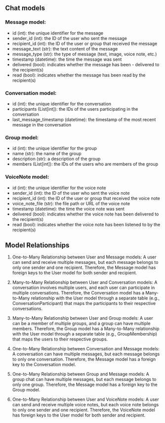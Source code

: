 ## Chat models

### Message model:

- id (int): the unique identifier for the message
- sender_id (int): the ID of the user who sent the message
- recipient_id (int): the ID of the user or group that received the message
- message_text (str): the text content of the message
- message_type (str): the type of message (text, image, voice note, etc.)
- timestamp (datetime): the time the message was sent
- delivered (bool): indicates whether the message has been - delivered to the recipient(s)
- read (bool): indicates whether the message has been read by the recipient(s)

### Conversation model:

- id (int): the unique identifier for the conversation
- participants (List[int]): the IDs of the users participating in the conversation
- last_message_timestamp (datetime): the timestamp of the most recent message in the conversation

### Group model:

- id (int): the unique identifier for the group
- name (str): the name of the group
- description (str): a description of the group
- members (List[int]): the IDs of the users who are members of the group

### VoiceNote model:

- id (int): the unique identifier for the voice note
- sender_id (int): the ID of the user who sent the voice note
- recipient_id (int): the ID of the user or group that received the voice note
- voice_note_file (str): the file path or URL of the voice note
- timestamp (datetime): the time the voice note was sent
- delivered (bool): indicates whether the voice note has been delivered to the recipient(s)
- read (bool): indicates whether the voice note has been listened to by the recipient(s)

## Model Relationships
1. One-to-Many Relationship between User and Message models: A user can send and receive multiple messages, but each message belongs to only one sender and one recipient. Therefore, the Message model has foreign keys to the User model for both sender and recipient.

2. Many-to-Many Relationship between User and Conversation models: A conversation involves multiple users, and each user can participate in multiple conversations. Therefore, the Conversation model has a Many-to-Many relationship with the User model through a separate table (e.g., ConversationParticipant) that maps the participants to their respective conversations.

3. Many-to-Many Relationship between User and Group models: A user can be a member of multiple groups, and a group can have multiple members. Therefore, the Group model has a Many-to-Many relationship with the User model through a separate table (e.g., GroupMembership) that maps the users to their respective groups.

4. One-to-Many Relationship between Conversation and Message models: A conversation can have multiple messages, but each message belongs to only one conversation. Therefore, the Message model has a foreign key to the Conversation model.

5. One-to-Many Relationship between Group and Message models: A group chat can have multiple messages, but each message belongs to only one group. Therefore, the Message model has a foreign key to the Group model.

6. One-to-Many Relationship between User and VoiceNote models: A user can send and receive multiple voice notes, but each voice note belongs to only one sender and one recipient. Therefore, the VoiceNote model has foreign keys to the User model for both sender and recipient.

